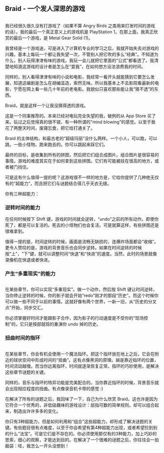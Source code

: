 <div class="inner">
<h2>Braid - 一个发人深思的游戏</h2>
<p><img src="http://www.yinwang.org/images/braid1.png" alt="" /></p>
<p>我已经很久很久没有打游戏了（如果不算 Angry Birds 之类用来打发时间的游戏的话）。我的最后一个真正意义上的游戏机是 PlayStation 1。在那上面，我真正欣赏的最后一个游戏，是 Metal Gear Solid (1)。</p>
<p>我曾经是一个游戏迷，可是进入了计算机专业的学习之后，我就开始失去对游戏的兴趣，基本上每玩一个都让我失望一次，不管别人把它吹的多么“经典”。不知道为什么，别人玩得津津有味的游戏，我玩一会儿就把它里面的“公式”都看透了。我清楚地知道这游戏的设计者是怎么在“耍我”，在如何想方设法浪费我的时间。</p>
<p>同样的，别人看得津津有味的小说和电影，我经常一看开头就能猜到它要怎么发展，知道这编剧是怎么在胡编滥造，索然无味。所以我基本上不去影院看最新的电影，宁愿在网上看一些几十年前的老电影。我貌似只喜欢那些能让我“猜不透”的东西。</p>
<p>Braid，就是这样一个让我没猜得透的游戏。</p>
<p>这是一个同事推荐的。本来已经对电玩完全失望的我，破例的从 App Store 买了来。玩过之后觉得真的很不错，有一种所谓的“mind blowing”的感觉。以至于我花了两整天时间，废寝忘食，把它给打通关了。</p>
<p>Braid 的主体结构，和最古老的“超级玛丽”没什么两样。一个小人，可以跑，可以跳。一些小怪物，跑来跑去的。你可以跳起来踩它们。</p>
<p>最终的目标，是收集到所有的拼图，然后把它们组合成图片。组合图片是很容易的事情。游戏的难度其实在于如何拿到这些拼图。它们有可能被挂在很高的地方，或者被门挡住。</p>
<p>可是这有什么值得一提的呢？这游戏很不一样的地方是，它给你提供了几种绝无仅有的“超能力”，而且把它们与谜题结合得几乎天衣无缝。</p>
<p>你有三种超能力：</p>
<h3 id="逆转时间的能力">逆转时间的能力</h3>
<p>在任何时候按下 Shift 键，游戏的时间就会逆转，“undo”之前的所有动作。即使你死了，都是可以复活的。死去的小怪物们也会复活。可是就算这样，有些拼图还是很难拿到。</p>
<p>值得一提的是，时间逆转的时候，画面是流畅无缺损的，连爆炸场面都会“收缩”。更令人赞叹的是，游戏的背景音乐也会同步逆转。如果在时间逆转的时候按“上”，“下”键，就可以调整时间“快退”和“快进”的速度。当然，此时的场景就像录像机在快退或者快进。</p>
<h3 id="产生多重现实的能力">产生“多重现实”的能力</h3>
<p><img src="http://www.yinwang.org/images/braid-shadow.jpeg" alt="" /></p>
<p>在某些章节，你可以实现“多重现实”。做一个动作，然后按 Shift 键让时间逆转，当你停止逆转的时候，你的影子就会开始“redo”刚才的那段“历史”。而这个时候你可以做一些不同于以前的事情。这就好像有两个世界，一新一旧，从“历史的分叉点”开始，同步交汇。</p>
<p>你必须掌握好时间才能跟影子合作，因为影子的行动速度是不受你的“现场控制”的，它只是按部就班的重演你 undo 掉的历史。</p>
<h3 id="扭曲时间的指环">扭曲时间的指环</h3>
<p><img src="http://www.yinwang.org/images/braid-ring.jpeg" alt="" /></p>
<p>在某些章节，你会有机会使用一个魔法指环。把这个指环放在地上之后，它会在附近的球状空间中形成时间的“扭曲”。这有点像黑洞的原理。越是靠近指环的位置，时间流动越慢。而当你远离指环，时间就逐渐恢复正常。指环的巧妙使用，是解决这些章节谜题的关键。</p>
<p>同样的，音乐与指环的特异功能是完美配合的。当你靠近指环的时候，背景音乐就会出现相应程度的扭曲。有点像录音机卡带的感觉  :)</p>
<p>在解决了所有的谜题之后，我回味了一下，自己为什么欣赏 Braid。这也许是因为它符合一个优秀的，非低级趣味的游戏设计：屈指可数的简单规则，却可以组合起来，制造出许许多多的变化。</p>
<p>你只有3种超能力，但是如何利用和“组合”这些超能力，却形成了解决谜题的关键。有些题目很有点难度，以至于你会希望有第4种超能力出现，或者希望捡到别的什么“法宝”。可是它们是不存在的。你必须使用那仅有的3种能力，加上巧妙的思索，细心的观察，才能达到目的。在解决了一个很难的谜题之后，你往往会一拍脑袋：哇，我怎么一开头没想到！</p>
</div>
    